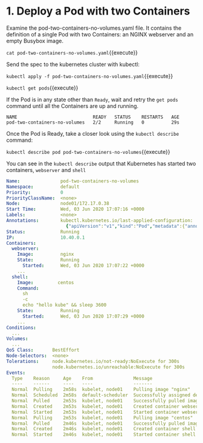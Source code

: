 # 1. Deploy a Pod with two Containers

Examine the pod-two-containers-no-volumes.yaml file. It contains the definition of a single Pod with two Containers: an NGINX webserver and an empty Busybox image.

`cat pod-two-containers-no-volumes.yaml`{{execute}}

Send the spec to the kubernetes cluster with kubectl:

`kubectl apply -f pod-two-containers-no-volumes.yaml`{{execute}}

`kubectl get pods`{{execute}}

If the Pod is in any state other than `Ready`, wait and retry the `get pods` command until all the Containers are up and running.

```
NAME                            READY   STATUS    RESTARTS   AGE
pod-two-containers-no-volumes   2/2     Running   0          29s
```

Once the Pod is Ready, take a closer look using the `kubectl describe` command:

`kubectl describe pod pod-two-containers-no-volumes`{{execute}}

You can see in the `kubectl describe` output that Kubernetes has started two containers, `webserver` and `shell`

```yaml
Name:               pod-two-containers-no-volumes
Namespace:          default
Priority:           0
PriorityClassName:  <none>
Node:               node01/172.17.0.38
Start Time:         Wed, 03 Jun 2020 17:07:16 +0000
Labels:             <none>
Annotations:        kubectl.kubernetes.io/last-applied-configuration:
                      {"apiVersion":"v1","kind":"Pod","metadata":{"annotations":{},"name":"pod-two-containers-no-volumes","namespace":"default"},"spec":{"contai...
Status:             Running
IP:                 10.40.0.1
Containers:
  webserver:
    Image:          nginx
    State:          Running
      Started:      Wed, 03 Jun 2020 17:07:22 +0000
    ...
  shell:
    Image:         centos
    Command:
      sh
      -c
      echo "hello kube" && sleep 3600
    State:          Running
      Started:      Wed, 03 Jun 2020 17:07:29 +0000
    ...
Conditions:
  ...
Volumes:
  ...
QoS Class:       BestEffort
Node-Selectors:  <none>
Tolerations:     node.kubernetes.io/not-ready:NoExecute for 300s
                 node.kubernetes.io/unreachable:NoExecute for 300s
Events:
  Type    Reason     Age    From               Message
  ----    ------     ----   ----               -------
  Normal  Pulling    2m58s  kubelet, node01    Pulling image "nginx"
  Normal  Scheduled  2m58s  default-scheduler  Successfully assigned default/pod-two-containers-no-volumes to node01
  Normal  Pulled     2m53s  kubelet, node01    Successfully pulled image "nginx"
  Normal  Created    2m53s  kubelet, node01    Created container webserver
  Normal  Started    2m53s  kubelet, node01    Started container webserver
  Normal  Pulling    2m53s  kubelet, node01    Pulling image "centos"
  Normal  Pulled     2m46s  kubelet, node01    Successfully pulled image "centos"
  Normal  Created    2m46s  kubelet, node01    Created container shell
  Normal  Started    2m46s  kubelet, node01    Started container shell
```
